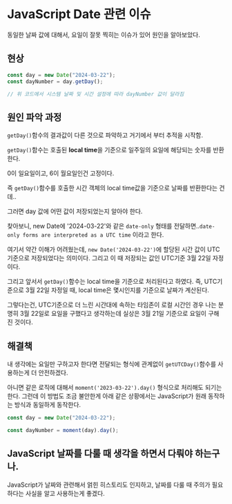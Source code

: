 # JavaScript Date 관련 이슈

동일한 날짜 값에 대해서, 요일이 잘못 찍히는 이슈가 있어 원인을 알아보았다.

## 현상

```javascript
const day = new Date("2024-03-22");
const dayNumber = day.getDay();

// 위 코드에서 시스템 날짜 및 시간 설정에 따라 dayNumber 값이 달라짐
```

## 원인 파악 과정

`getDay()`함수의 결과값이 다른 것으로 파악하고 거기에서 부터 추적을 시작함.

`getDay()`함수는 호출된 **local time**을 기준으로 일주일의 요일에 해당되는 숫자를 반환한다.

0이 일요일이고, 6이 월요일인건 고정이다.

즉 `getDay()`함수를 호출한 시간 객체의 local time값을 기준으로 날짜를 반환한다는 건데..

그러면 day 값에 어떤 값이 저장되었는지 알아야 한다.

찾아보니, new Date에 '2024-03-22'와 같은 `date-only` 형태를 전달하면..`date-only forms are interpreted as a UTC time` 이라고 한다.

여기서 약간 이해가 어려웠는데, `new Date('2024-03-22')`에 할당된 시간 값이 UTC기준으로 저장되었다는 의미이다. 그리고 이 때 저장되는 값인 UTC기준 3월 22일 자정이다.

그리고 앞서서 `getDay()`함수는 local time을 기준으로 처리된다고 하였다. 즉, UTC기준으로 3월 22일 자정일 때, local time은 몇시인지를 기준으로 날짜가 계산된다.

그렇다는건, UTC기준으로 더 느린 시간대에 속하는 타임존이 로컬 시간인 경우 나는 분명히 3월 22일로 요일을 구했다고 생각하는데 실상은 3월 21일 기준으로 요일이 구해진 것이다.

## 해결책

내 생각에는 요일만 구하고자 한다면 전달되는 형식에 관계없이 `getUTCDay()`함수를 사용하는게 더 안전하겠다.

아니면 같은 로직에 대해서 `moment('2023-03-22').day()` 형식으로 처리해도 되기는 한다. 그런데 이 방법도 조금 불안한게 아래 같은 상황에서는 JavaScript가 원래 동작하는 방식과 동일하게 동작한다.

```javascript
const day = new Date("2024-03-22");

const dayNumber = moment(day).day();
```

## JavaScript 날짜를 다룰 때 생각을 하면서 다뤄야 하는구나.

JavaScript가 날짜와 관련해서 얽힌 히스토리도 인지하고, 날짜를 다룰 때 주의가 필요하다는 사실을 알고 사용하는게 좋겠다.
